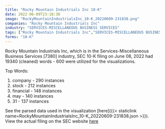 ```yaml
---
title: "Rocky Mountain Industrials Inc 10-K"
date: 2022-06-09T23:18:38
image: "RockyMountainIndustrialsInc_10-K_20220609-231838.png"
companies: "Rocky Mountain Industrials Inc"
industry: "SERVICES-MISCELLANEOUS BUSINESS SERVICES"
tags: ["Rocky Mountain Industrials Inc","SERVICES-MISCELLANEOUS BUSINESS SERVICES","06-08-2022","10-K"]
forms: "10-K"
---
```

Rocky Mountain Industrials Inc, which is in the Services-Miscellaneous Business Services [7380] industry, SEC 10-K filing on June 08, 2022 had 19340 (cleaned) words - 600 were utilized for the visualizations.

Top Words:
1. company - 290 instances
2. stock - 212 instances
3. financial - 148 instances
4. may - 140 instances
5. 31 - 137 instances


See the parsed data used in the visualization [here]({{< staticlink name=RockyMountainIndustrialsInc_10-K_20220609-231838.json >}}).  
View the actual filing on the SEC website [here](https://www.sec.gov/Archives/edgar/data/1556179/0001558370-22-009831.txt)